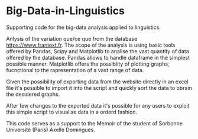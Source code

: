 # Big-Data-in-Linguistics
Supporting code for the big-data analysis applied to linguistics.

Anlysis of the variation que/ce que from the database https://www.frantext.fr. The scope of the analysis is using basic tools offered by Pandas, Scipy and Matplotlib to analise the vast quantity of data offered by the database. 
Pandas allows to handle dataframe in the simplest possible manner.
Matplotlib offers the possiblity of plotting graphs, fucnctional to the rapresentation of a vast range of data. 

Given the possibility of exporting data from the website directly in an excel file it's possible to import it into the script and quickly sort the data to obrain the desidered graphs. 

After few changes to the exported data it's possible for any users to exploit this simple script to visualise data in a orderd fashion.

This code serves as a support to the Memoir of the student of Sorbonne Universitè (Paris) Axelle Domingues.

